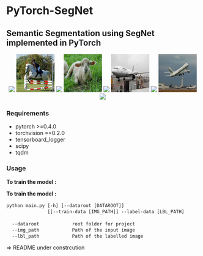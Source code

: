 # PyTorch-SegNet
## Semantic Segmentation using SegNet implemented in PyTorch

<p align="center">
<a href="https://www.youtube.com/watch?v=iXh9aCK3ubs" target="_blank"><img src="https://i.imgur.com/agvJOPF.gif" width="364"/></a>
<img src="images/i_3.jpg" width="100"/>
<img src="images/s3.jpg" width="100"/>
<img src="images/i_5.jpg" width="100"/>
<img src="images/s5.jpg" width="100"/>
<img src="images/i_0.jpg" width="100"/>
<img src="images/s0.jpg" width="100"/>
<img src="images/i_2.jpg" width="100"/>
<img src="images/s2.jpg" width="100"/>
</p>


### Requirements

* pytorch >=0.4.0
* torchvision ==0.2.0
* tensorboard_logger
* scipy
* tqdm

### Usage

**To train the model :**

**To train the model :**

```
python main.py [-h] [--dataroot [DATAROOT]]
               [[--train-data [IMG_PATH]] --label-data [LBL_PATH]
 
  --dataroot            root folder for project
  --img_path            Path of the input image
  --lbl_path            Path of the labelled image
```

=> README under constrcution